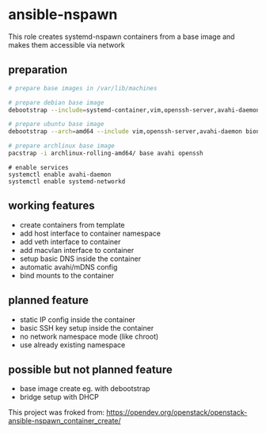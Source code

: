 # ansible-nspawn
This role creates systemd-nspawn containers from a base image and makes them accessible via network

## preparation
```bash
# prepare base images in /var/lib/machines

# prepare debian base image
debootstrap --include=systemd-container,vim,openssh-server,avahi-daemon --arch=amd64 buster ./debian-buster-amd64

# prepare ubuntu base image
debootstrap --arch=amd64 --include vim,openssh-server,avahi-daemon bionic ./ubuntu-bionic-amd64 http://de.archive.ubuntu.com/ubuntu

# prepare archlinux base image
pacstrap -i archlinux-rolling-amd64/ base avahi openssh
```
```
# enable services
systemctl enable avahi-daemon
systemctl enable systemd-networkd
```

## working features
* create containers from template
* add host interface to container namespace
* add veth interface to container
* add macvlan interface to container
* setup basic DNS inside the container
* automatic avahi/mDNS config
* bind mounts to the container

## planned feature
* static IP config inside the container
* basic SSH key setup inside the container
* no network namespace mode (like chroot)
* use already existing namespace

## possible but not planned feature
* base image create eg. with debootstrap 
* bridge setup with DHCP

This project was froked from:
  https://opendev.org/openstack/openstack-ansible-nspawn_container_create/
